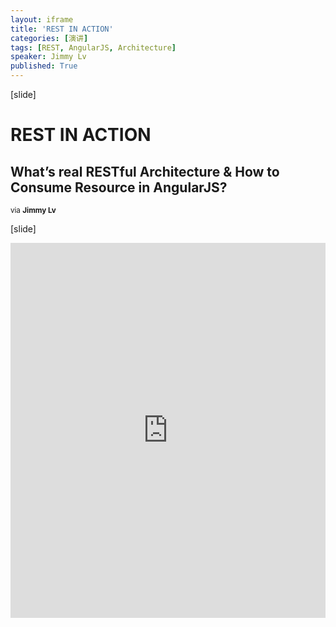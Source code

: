 ```yaml
---
layout: iframe
title: 'REST IN ACTION'
categories: [演讲]
tags: [REST, AngularJS, Architecture]
speaker: Jimmy Lv
published: True
---
```


[slide]

# REST IN ACTION

## What’s real RESTful Architecture & How to Consume Resource in AngularJS?

<small>via <strong>Jimmy Lv</strong></small>

[slide]

<iframe id="preview" style="height: 600px;" frameborder="0" width="100%" height="100%"
        src="https://lecture.jimmylv.info/assets/2015-12-08-rest-in-action.pdf">
</iframe>
